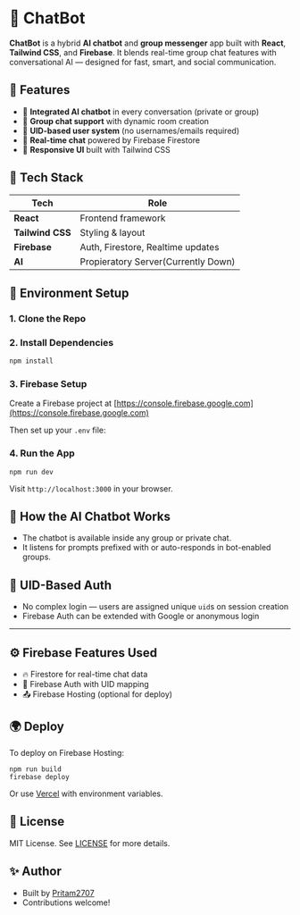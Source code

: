 # 💬 ChatBot 

**ChatBot** is a hybrid **AI chatbot** and **group messenger** app built with **React**, **Tailwind CSS**, and **Firebase**. It blends real-time group chat features with conversational AI — designed for fast, smart, and social communication.


## 🚀 Features

- 🤖 **Integrated AI chatbot** in every conversation (private or group)
- 👥 **Group chat support** with dynamic room creation
- 🔐 **UID-based user system** (no usernames/emails required)
- 🧠 **Real-time chat** powered by Firebase Firestore
- 🎨 **Responsive UI** built with Tailwind CSS

## 🧱 Tech Stack

| Tech         | Role                              |
|--------------|-----------------------------------|
| **React**    | Frontend framework                |
| **Tailwind CSS**| Styling & layout              |
| **Firebase** | Auth, Firestore, Realtime updates |
| **AI**       |Propieratory Server(Currently Down)|



## 🔧 Environment Setup

### 1. Clone the Repo


### 2. Install Dependencies

```bash
npm install
```

### 3. Firebase Setup

Create a Firebase project at [https://console.firebase.google.com](https://console.firebase.google.com)

Then set up your `.env` file:


### 4. Run the App

```
npm run dev
```

Visit `http://localhost:3000` in your browser.


## 🤖 How the AI Chatbot Works

* The chatbot is available inside any group or private chat.
* It listens for prompts prefixed with or auto-responds in bot-enabled groups.


## 🔐 UID-Based Auth

* No complex login — users are assigned unique `uid`s on session creation
* Firebase Auth can be extended with Google or anonymous login

---

## ⚙️ Firebase Features Used

* 🔥 Firestore for real-time chat data
* 🔐 Firebase Auth with UID mapping
* 📤 Firebase Hosting (optional for deploy)


## 🌍 Deploy

To deploy on Firebase Hosting:

```
npm run build
firebase deploy
```

Or use [Vercel](https://vercel.com) with environment variables.


## 📜 License

MIT License. See [LICENSE](LICENSE) for more details.


## ✨ Author

* Built by [Pritam2707](https://github.com/Pritam2707)
* Contributions welcome!
